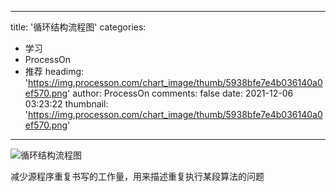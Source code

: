 
---
title: '循环结构流程图'
categories: 
 - 学习
 - ProcessOn
 - 推荐
headimg: 'https://img.processon.com/chart_image/thumb/5938bfe7e4b036140a0ef570.png'
author: ProcessOn
comments: false
date: 2021-12-06 03:23:22
thumbnail: 'https://img.processon.com/chart_image/thumb/5938bfe7e4b036140a0ef570.png'
---

<div>   
<img class="thumb" alt="循环结构流程图" src="https://img.processon.com/chart_image/thumb/5938bfe7e4b036140a0ef570.png" referrerpolicy="no-referrer">
<p>减少源程序重复书写的工作量，用来描述重复执行某段算法的问题</p>  
</div>
            